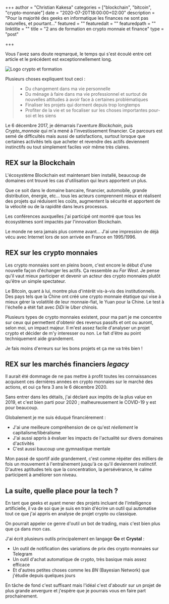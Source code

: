 +++
author = "Christian Kakesa"
categories = ["blockchain", "bitcoin", "crypto-monnaie"]
date = "2020-07-20T18:00:00+02:00"
description = "Pour la majorité des geeks en informatique les finances ne sont pas naturelles, et pourtant..."
featured = ""
featuredalt = ""
featuredpath = ""
linktitle = ""
title = "2 ans de formation en crypto monnaie et finance"
type = "post"

+++

Vous l'avez sans doute reqmarqué, le temps qui s'est écoulé entre cet article et le précédent est exceptionnellement long.

![Logo crypto et formation](/images/2ans_de_formation_crypto_et_finance.png#center)

Plusieurs choses expliquent tout ceci :

> * Du changement dans ma vie personnelle
> * Du ménage à faire dans ma vie professionnel et surtout de nouvelles attitudes à avoir face à certaines problématiques
> * Finaliser les projets qui dorment depuis trop longtemps
> * Profiter de la vie et se focaliser sur les choses importantes pour-soi et les siens

Le 6 décembre 2017, je démarrais l'aventure _Blockchain_, puis _Crypto_monnaie_ qui m'a mené à l'investissement financier.
Ce parcours est semé de difficultés mais aussi de satisfactions, surtout lorsque que certaines activités tels que acheter et revendre des actifs deviennent instinctifs ou tout simplement faciles voir même très claires.

## REX sur la Blockchain

L'écosystème Blockchain est maintenant bien installé, beaucoup de domaines ont trouvé les cas d'utilisation qui leurs apportent un plus.

Que ce soit dans le domaine bancaire, financier, automobile, grande distribution, énergie, etc... tous les acteurs comprennent mieux et réalisent des projets qui réduisent les coûts, augmentent la sécurité et apportent de la vélocité ou de la rapidité dans leurs processus.

Les conférences auxquelles j'ai participé ont montré que tous les écosystèmes sont impactés par l'innovation Blockchain.

Le monde ne sera jamais plus comme avant... J'ai une impression de déjà vécu avec Internet lors de son arrivée en France en 1995/1996.

## REX sur les crypto monnaies

Les crypto monnaies sont en pleins boom, c'est encore le début d'une nouvelle façon d'échanger les actifs.
Ça ressemble au _Far West_.
Je pense qu'il vaut mieux participer et devenir un acteur des crypto monnaies plutôt qu'être un simple spectateur.

Le Bitcoin, quant à lui, montre plus d'intérêt vis-à-vis des institutionnels.
Des pays tels que la Chine ont créé une crypto monnaie étatique qui vise à mieux gérer la volatitilé de leur monnaie-fiat, le Yuan pour la Chine.
Le test à l'échelle a étét fait avec _DiDi_ le _Uber_ chinois.

Plusieurs types de crypto monnaies existent, pour ma part je me concentre sur ceux qui permettent d'obtenir des revenus passifs et ont ou auront, selon moi, un impact majeur.
Il m'est assez facile d'analyser un projet crypto et décider de m'y interesser ou non.
Le fait d'être au point techniquement aide grandement.

Je fais moins d'erreurs sur les bons projets et ça me va très bien !

## REX sur les marchés financiers _legacy_

Il aurait été dommage de ne pas mettre à profit toutes les connaissances acquisent ces dernières années en crypto monnaies sur le marché des actions, et oui ça fera 3 ans le 6 décembre 2020.

Sans entrer dans les détails, j'ai déclaré aux impôts de la plus value en 2019, et c'est bien parti pour 2020 ; malheureusement le COVID-19 y est pour beaucoup.

Globalement je me suis éduqué financièrement :

* J'ai une meilleure compréhension de ce qu'est _réellement_ le capitalisme/libéralisme
* J'ai aussi appris à évaluer les impacts de l'actualité sur divers domaines d'activités
* C'est aussi baucoup une gymnastique mentale

Mon passé de sportif aide grandement, c'est comme répéter des milliers de fois un mouvement à l'entraînement jusqu'à ce qu'il deviennent instinctif. D'autres aptitudes tels que la concentration, la persévérance, le calme participent à améliorer son niveau.

## La suite, quelle place pour la tech ?

En tant que geeks et ayant mener des projets incluant de l'intelligence artificielle, il va de soi que je suis en train d'écrire un outil qui automatise tout ce que j'ai appris en analyse de projet crypto ou classique.

On pourrait appeler ce genre d'outil un bot de trading, mais c'est bien plus que ça dans mon cas.

J'ai écrit plusieurs outils principalement en langage __Go__ et __Crystal__ :

* Un outil de notification des variations de prix des crypto monnaies sur Telegram
* Un outil d'achat automatique de crypto, très basique mais assez efficace
* Et d'autres petites choses comme les _BN_ (Bayesian Network) que j'étudie depuis quelques jours

En tâche de fond c'est suffisant mais l'idéal c'est d'aboutir sur un projet de plus grande anvergure et j'espère que je pourrais vous en faire part prochainement.
